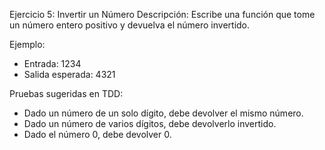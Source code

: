 Ejercicio 5: Invertir un Número
Descripción: Escribe una función que tome un número entero positivo y devuelva el número invertido.

Ejemplo:

- Entrada: 1234
- Salida esperada: 4321

Pruebas sugeridas en TDD:

- Dado un número de un solo dígito, debe devolver el mismo número.
- Dado un número de varios dígitos, debe devolverlo invertido.
- Dado el número 0, debe devolver 0.